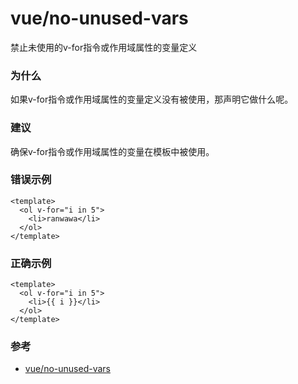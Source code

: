 # vue/no-unused-vars

禁止未使用的v-for指令或作用域属性的变量定义

### 为什么

如果v-for指令或作用域属性的变量定义没有被使用，那声明它做什么呢。

### 建议

确保v-for指令或作用域属性的变量在模板中被使用。

### 错误示例

```vue
<template>
  <ol v-for="i in 5">
    <li>ranwawa</li>
  </ol>
</template>
```

### 正确示例

```vue
<template>
  <ol v-for="i in 5">
    <li>{{ i }}</li>
  </ol>
</template>
```

### 参考

- [vue/no-unused-vars](https://eslint.vuejs.org/rules/no-unused-vars.html)
